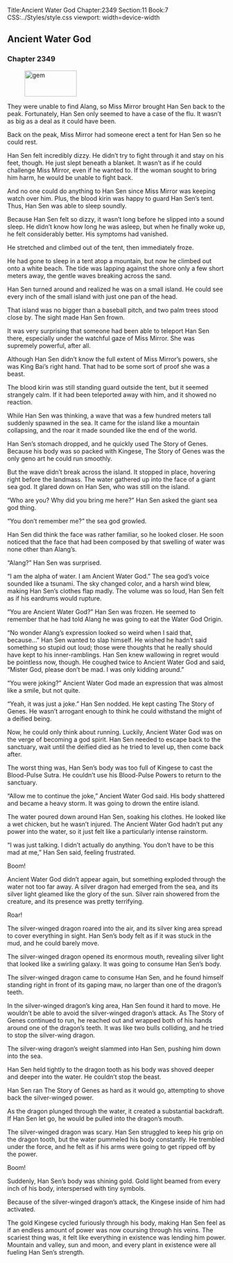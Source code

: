 Title:Ancient Water God 
Chapter:2349 
Section:11 
Book:7 
CSS:../Styles/style.css 
viewport: width=device-width
  
## Ancient Water God
### Chapter 2349 
<figure>
	<img src="../Images/gem.gif" alt="gem" id="gem" width="120" height="60" />
</figure>
  

  
  They were unable to find Alang, so Miss Mirror brought Han Sen back to the peak. Fortunately, Han Sen only seemed to have a case of the flu. It wasn’t as big as a deal as it could have been.

Back on the peak, Miss Mirror had someone erect a tent for Han Sen so he could rest.

Han Sen felt incredibly dizzy. He didn’t try to fight through it and stay on his feet, though. He just slept beneath a blanket. It wasn’t as if he could challenge Miss Mirror, even if he wanted to. If the woman sought to bring him harm, he would be unable to fight back.

And no one could do anything to Han Sen since Miss Mirror was keeping watch over him. Plus, the blood kirin was happy to guard Han Sen’s tent. Thus, Han Sen was able to sleep soundly.

Because Han Sen felt so dizzy, it wasn’t long before he slipped into a sound sleep. He didn’t know how long he was asleep, but when he finally woke up, he felt considerably better. His symptoms had vanished.

He stretched and climbed out of the tent, then immediately froze.

He had gone to sleep in a tent atop a mountain, but now he climbed out onto a white beach. The tide was lapping against the shore only a few short meters away, the gentle waves breaking across the sand.

Han Sen turned around and realized he was on a small island. He could see every inch of the small island with just one pan of the head.

That island was no bigger than a baseball pitch, and two palm trees stood close by. The sight made Han Sen frown.

It was very surprising that someone had been able to teleport Han Sen there, especially under the watchful gaze of Miss Mirror. She was supremely powerful, after all.

Although Han Sen didn’t know the full extent of Miss Mirror’s powers, she was King Bai’s right hand. That had to be some sort of proof she was a beast.

The blood kirin was still standing guard outside the tent, but it seemed strangely calm. If it had been teleported away with him, and it showed no reaction.

While Han Sen was thinking, a wave that was a few hundred meters tall suddenly spawned in the sea. It came for the island like a mountain collapsing, and the roar it made sounded like the end of the world.

Han Sen’s stomach dropped, and he quickly used The Story of Genes. Because his body was so packed with Kingese, The Story of Genes was the only geno art he could run smoothly.

But the wave didn’t break across the island. It stopped in place, hovering right before the landmass. The water gathered up into the face of a giant sea god. It glared down on Han Sen, who was still on the island.

“Who are you? Why did you bring me here?” Han Sen asked the giant sea god thing.

“You don’t remember me?” the sea god growled.

Han Sen did think the face was rather familiar, so he looked closer. He soon noticed that the face that had been composed by that swelling of water was none other than Alang’s.

“Alang?” Han Sen was surprised.

“I am the alpha of water. I am Ancient Water God.” The sea god’s voice sounded like a tsunami. The sky changed color, and a harsh wind blew, making Han Sen’s clothes flap madly. The volume was so loud, Han Sen felt as if his eardrums would rupture.

“You are Ancient Water God?” Han Sen was frozen. He seemed to remember that he had told Alang he was going to eat the Water God Origin.

“No wonder Alang’s expression looked so weird when I said that, because…” Han Sen wanted to slap himself. He wished he hadn’t said something so stupid out loud; those were thoughts that he really should have kept to his inner-ramblings. Han Sen knew wallowing in regret would be pointless now, though. He coughed twice to Ancient Water God and said, “Mister God, please don’t be mad. I was only kidding around.”

“You were joking?” Ancient Water God made an expression that was almost like a smile, but not quite.

“Yeah, it was just a joke.” Han Sen nodded. He kept casting The Story of Genes. He wasn’t arrogant enough to think he could withstand the might of a deified being.

Now, he could only think about running. Luckily, Ancient Water God was on the verge of becoming a god spirit. Han Sen needed to escape back to the sanctuary, wait until the deified died as he tried to level up, then come back after.

The worst thing was, Han Sen’s body was too full of Kingese to cast the Blood-Pulse Sutra. He couldn’t use his Blood-Pulse Powers to return to the sanctuary.

“Allow me to continue the joke,” Ancient Water God said. His body shattered and became a heavy storm. It was going to drown the entire island.

The water poured down around Han Sen, soaking his clothes. He looked like a wet chicken, but he wasn’t injured. The Ancient Water God hadn’t put any power into the water, so it just felt like a particularly intense rainstorm.

“I was just talking. I didn’t actually do anything. You don’t have to be this mad at me,” Han Sen said, feeling frustrated.

Boom!

Ancient Water God didn’t appear again, but something exploded through the water not too far away. A silver dragon had emerged from the sea, and its silver light gleamed like the glory of the sun. Silver rain showered from the creature, and its presence was pretty terrifying.

Roar!

The silver-winged dragon roared into the air, and its silver king area spread to cover everything in sight. Han Sen’s body felt as if it was stuck in the mud, and he could barely move.

The silver-winged dragon opened its enormous mouth, revealing silver light that looked like a swirling galaxy. It was going to consume Han Sen’s body.

The silver-winged dragon came to consume Han Sen, and he found himself standing right in front of its gaping maw, no larger than one of the dragon’s teeth.

In the silver-winged dragon’s king area, Han Sen found it hard to move. He wouldn’t be able to avoid the silver-winged dragon’s attack. As The Story of Genes continued to run, he reached out and wrapped both of his hands around one of the dragon’s teeth. It was like two bulls colliding, and he tried to stop the silver-wing dragon.

The silver-wing dragon’s weight slammed into Han Sen, pushing him down into the sea.

Han Sen held tightly to the dragon tooth as his body was shoved deeper and deeper into the water. He couldn’t stop the beast.

Han Sen ran The Story of Genes as hard as it would go, attempting to shove back the silver-winged power.

As the dragon plunged through the water, it created a substantial backdraft. If Han Sen let go, he would be pulled into the dragon’s mouth.

The silver-winged dragon was scary. Han Sen struggled to keep his grip on the dragon tooth, but the water pummeled his body constantly. He trembled under the force, and he felt as if his arms were going to get ripped off by the power.

Boom!

Suddenly, Han Sen’s body was shining gold. Gold light beamed from every inch of his body, interspersed with tiny symbols.

Because of the silver-winged dragon’s attack, the Kingese inside of him had activated.

The gold Kingese cycled furiously through his body, making Han Sen feel as if an endless amount of power was now coursing through his veins. The scariest thing was, it felt like everything in existence was lending him power. Mountain and valley, sun and moon, and every plant in existence were all fueling Han Sen’s strength.
